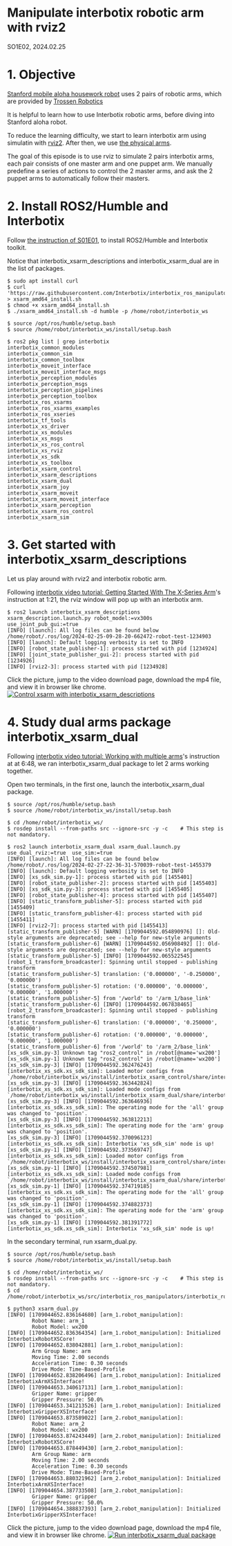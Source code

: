 # Manipulate interbotix robotic arm with rviz2
SO1E02, 2024.02.25

# 1. Objective

[Stanford mobile aloha housework robot](https://github.com/MarkFzp/mobile-aloha?tab=readme-ov-file#software-selection----os) uses 2 pairs of robotic arms, which are provided by [Trossen Robotics](https://docs.trossenrobotics.com/interbotix_xsarms_docs/)

It is helpful to learn how to use Interbotix robotic arms, before diving into Stanford aloha robot.

To reduce the learning difficulty, we start to learn interbotix arm using simulatin with [rviz2](https://github.com/ros2/rviz). After then, we use [the physical arms](https://docs.trossenrobotics.com/interbotix_xsarms_docs/).  

The goal of this episode is to use rviz to simulate 2 pairs interbotix arms, each pair consists of one master arm and one puppet arm. We manually predefine a series of actions to control the 2 master arms, and ask the 2 puppet arms to automatically follow their masters. 


# 2. Install ROS2/Humble and Interbotix

Follow [the instruction of S01E01](https://github.com/housework-robot/main/blob/main/S01_anatomy_of_stanford_aloha/S01E01_migration.md), to install ROS2/Humble and Interbotix toolkit. 

Notice that interbotix_xsarm_descriptions and interbotix_xsarm_dual are in the list of packages. 

~~~
$ sudo apt install curl
$ curl 'https://raw.githubusercontent.com/Interbotix/interbotix_ros_manipulators/main/interbotix_ros_xsarms/install/amd64/xsarm_amd64_install.sh' > xsarm_amd64_install.sh
$ chmod +x xsarm_amd64_install.sh
$ ./xsarm_amd64_install.sh -d humble -p /home/robot/interbotix_ws

$ source /opt/ros/humble/setup.bash
$ source /home/robot/interbotix_ws/install/setup.bash

$ ros2 pkg list | grep interbotix
interbotix_common_modules
interbotix_common_sim
interbotix_common_toolbox
interbotix_moveit_interface
interbotix_moveit_interface_msgs
interbotix_perception_modules
interbotix_perception_msgs
interbotix_perception_pipelines
interbotix_perception_toolbox
interbotix_ros_xsarms
interbotix_ros_xsarms_examples
interbotix_ros_xseries
interbotix_tf_tools
interbotix_xs_driver
interbotix_xs_modules
interbotix_xs_msgs
interbotix_xs_ros_control
interbotix_xs_rviz
interbotix_xs_sdk
interbotix_xs_toolbox
interbotix_xsarm_control
interbotix_xsarm_descriptions
interbotix_xsarm_dual
interbotix_xsarm_joy
interbotix_xsarm_moveit
interbotix_xsarm_moveit_interface
interbotix_xsarm_perception
interbotix_xsarm_ros_control
interbotix_xsarm_sim
~~~


# 3. Get started with interbotix_xsarm_descriptions

Let us play around with rviz2 and interbotix robotic arm. 

Following [interbotix video tutorial: Getting Started With The X-Series Arm](https://www.youtube.com/watch?v=5tH0fmUuCuE&list=PL8X3t2QTE54sMTCF59t0pTFXgAmdf0Y9t&index=5)'s instruction at 1:21, the rviz window will pop up with an interbotix arm. 

~~~
$ ros2 launch interbotix_xsarm_descriptions xsarm_description.launch.py robot_model:=vx300s use_joint_pub_gui:=true
[INFO] [launch]: All log files can be found below /home/robot/.ros/log/2024-02-25-09-28-20-662472-robot-test-1234903
[INFO] [launch]: Default logging verbosity is set to INFO
[INFO] [robot_state_publisher-1]: process started with pid [1234924]
[INFO] [joint_state_publisher_gui-2]: process started with pid [1234926]
[INFO] [rviz2-3]: process started with pid [1234928]
~~~

Click the picture, jump to the video download page, download the mp4 file, and view it in browser like chrome. 
[![Control xsarm with interbotix_xsarm_descriptions](./image/xsarm_description.jpeg)](./video/interbotix_description.mp4)


# 4. Study dual arms package interbotix_xsarm_dual


Following [interbotix video tutorial: Working with multiple arms](https://www.youtube.com/watch?v=DnjbNXxBE_8&list=PL8X3t2QTE54sMTCF59t0pTFXgAmdf0Y9t&index=10)'s instruction at at 6:48, we ran interbotix_xsarm_dual package to let 2 arms working together. 

Open two terminals, in the first one, launch the interbotix_xsarm_dual package. 
~~~
$ source /opt/ros/humble/setup.bash
$ source /home/robot/interbotix_ws/install/setup.bash

$ cd /home/robot/interbotix_ws/
$ rosdep install --from-paths src --ignore-src -y -c    # This step is not mandatory.

$ ros2 launch interbotix_xsarm_dual xsarm_dual.launch.py use_dual_rviz:=true  use_sim:=true
[INFO] [launch]: All log files can be found below /home/robot/.ros/log/2024-02-27-22-36-31-570039-robot-test-1455379
[INFO] [launch]: Default logging verbosity is set to INFO
[INFO] [xs_sdk_sim.py-1]: process started with pid [1455401]
[INFO] [robot_state_publisher-2]: process started with pid [1455403]
[INFO] [xs_sdk_sim.py-3]: process started with pid [1455405]
[INFO] [robot_state_publisher-4]: process started with pid [1455407]
[INFO] [static_transform_publisher-5]: process started with pid [1455409]
[INFO] [static_transform_publisher-6]: process started with pid [1455411]
[INFO] [rviz2-7]: process started with pid [1455413]
[static_transform_publisher-5] [WARN] [1709044592.054890976] []: Old-style arguments are deprecated; see --help for new-style arguments
[static_transform_publisher-6] [WARN] [1709044592.056908492] []: Old-style arguments are deprecated; see --help for new-style arguments
[static_transform_publisher-5] [INFO] [1709044592.065522545] [robot_1_transform_broadcaster]: Spinning until stopped - publishing transform
[static_transform_publisher-5] translation: ('0.000000', '-0.250000', '0.000000')
[static_transform_publisher-5] rotation: ('0.000000', '0.000000', '0.000000', '1.000000')
[static_transform_publisher-5] from '/world' to '/arm_1/base_link'
[static_transform_publisher-6] [INFO] [1709044592.067838465] [robot_2_transform_broadcaster]: Spinning until stopped - publishing transform
[static_transform_publisher-6] translation: ('0.000000', '0.250000', '0.000000')
[static_transform_publisher-6] rotation: ('0.000000', '0.000000', '0.000000', '1.000000')
[static_transform_publisher-6] from '/world' to '/arm_2/base_link'
[xs_sdk_sim.py-3] Unknown tag "ros2_control" in /robot[@name='wx200']
[xs_sdk_sim.py-1] Unknown tag "ros2_control" in /robot[@name='wx200']
[xs_sdk_sim.py-3] [INFO] [1709044592.362476243] [interbotix_xs_sdk.xs_sdk_sim]: Loaded motor configs from `/home/robot/interbotix_ws/install/interbotix_xsarm_control/share/interbotix_xsarm_control/config/wx200.yaml`.
[xs_sdk_sim.py-3] [INFO] [1709044592.363442824] [interbotix_xs_sdk.xs_sdk_sim]: Loaded mode configs from `/home/robot/interbotix_ws/install/interbotix_xsarm_dual/share/interbotix_xsarm_dual/config/modes_2.yaml`.
[xs_sdk_sim.py-3] [INFO] [1709044592.363646936] [interbotix_xs_sdk.xs_sdk_sim]: The operating mode for the 'all' group was changed to 'position'.
[xs_sdk_sim.py-3] [INFO] [1709044592.363812213] [interbotix_xs_sdk.xs_sdk_sim]: The operating mode for the 'arm' group was changed to 'position'.
[xs_sdk_sim.py-3] [INFO] [1709044592.370096123] [interbotix_xs_sdk.xs_sdk_sim]: Interbotix 'xs_sdk_sim' node is up!
[xs_sdk_sim.py-1] [INFO] [1709044592.373569747] [interbotix_xs_sdk.xs_sdk_sim]: Loaded motor configs from `/home/robot/interbotix_ws/install/interbotix_xsarm_control/share/interbotix_xsarm_control/config/wx200.yaml`.
[xs_sdk_sim.py-1] [INFO] [1709044592.374507981] [interbotix_xs_sdk.xs_sdk_sim]: Loaded mode configs from `/home/robot/interbotix_ws/install/interbotix_xsarm_dual/share/interbotix_xsarm_dual/config/modes_1.yaml`.
[xs_sdk_sim.py-1] [INFO] [1709044592.374719185] [interbotix_xs_sdk.xs_sdk_sim]: The operating mode for the 'all' group was changed to 'position'.
[xs_sdk_sim.py-1] [INFO] [1709044592.374882373] [interbotix_xs_sdk.xs_sdk_sim]: The operating mode for the 'arm' group was changed to 'position'.
[xs_sdk_sim.py-1] [INFO] [1709044592.381391772] [interbotix_xs_sdk.xs_sdk_sim]: Interbotix 'xs_sdk_sim' node is up!

~~~

In the secondary terminal, run xsarm_dual.py. 

~~~
$ source /opt/ros/humble/setup.bash
$ source /home/robot/interbotix_ws/install/setup.bash

$ cd /home/robot/interbotix_ws/
$ rosdep install --from-paths src --ignore-src -y -c    # This step is not mandatory.
$ cd /home/robot/interbotix_ws/src/interbotix_ros_manipulators/interbotix_ros_xsarms/examples/interbotix_xsarm_dual/demos/

$ python3 xsarm_dual.py 
[INFO] [1709044652.836164680] [arm_1.robot_manipulation]: 
        Robot Name: arm_1
        Robot Model: wx200
[INFO] [1709044652.836364354] [arm_1.robot_manipulation]: Initialized InterbotixRobotXSCore!
[INFO] [1709044652.838042881] [arm_1.robot_manipulation]: 
        Arm Group Name: arm
        Moving Time: 2.00 seconds
        Acceleration Time: 0.30 seconds
        Drive Mode: Time-Based-Profile
[INFO] [1709044652.838206496] [arm_1.robot_manipulation]: Initialized InterbotixArmXSInterface!
[INFO] [1709044653.340617131] [arm_1.robot_manipulation]: 
        Gripper Name: gripper
        Gripper Pressure: 50.0%
[INFO] [1709044653.341213526] [arm_1.robot_manipulation]: Initialized InterbotixGripperXSInterface!
[INFO] [1709044653.873589022] [arm_2.robot_manipulation]: 
        Robot Name: arm_2
        Robot Model: wx200
[INFO] [1709044653.874243449] [arm_2.robot_manipulation]: Initialized InterbotixRobotXSCore!
[INFO] [1709044653.878449430] [arm_2.robot_manipulation]: 
        Arm Group Name: arm
        Moving Time: 2.00 seconds
        Acceleration Time: 0.30 seconds
        Drive Mode: Time-Based-Profile
[INFO] [1709044653.880321962] [arm_2.robot_manipulation]: Initialized InterbotixArmXSInterface!
[INFO] [1709044654.387733508] [arm_2.robot_manipulation]: 
        Gripper Name: gripper
        Gripper Pressure: 50.0%
[INFO] [1709044654.388837393] [arm_2.robot_manipulation]: Initialized InterbotixGripperXSInterface!
~~~

Click the picture, jump to the video download page, download the mp4 file, and view it in browser like chrome. 
[![Run interbotix_xsarm_dual package](./image/xsarm_dual_20240228.png)](./video/dual_arms_20240227_2031.mp4)

